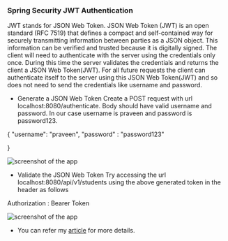 ### Spring Security JWT Authentication

JWT stands for JSON Web Token. JSON Web Token (JWT) is an open standard (RFC 7519) that defines a compact 
and self-contained way for securely transmitting information between parties as a JSON object. 
This information can be verified and trusted because it is digitally signed. The client will need to 
authenticate with the server using the credentials only once. During this time the server validates 
the credentials and returns the client a JSON Web Token(JWT). For all future requests the client 
can authenticate itself to the server using this JSON Web Token(JWT) and so does not need to send 
the credentials like username and password.


- Generate a JSON Web Token 
Create a POST request with url localhost:8080/authenticate. Body should have valid username and password. 
In our case username is praveen and password is password123.

{
  "username": "praveen",
  "password" : "password123"

}

![screenshot of the app](https://raw.githubusercontent.com/praveenoruganti/praveenoruganti-springboot/master/0_Projects/praveenoruganti-springboot-security/6_Jwt_Authentication/src/main/resources/images/jwt1.PNG "Authenticate")

- Validate the JSON Web Token
Try accessing the url localhost:8080/api/v1/students using the above generated token in the header as follows

Authorization : Bearer Token

![screenshot of the app](https://raw.githubusercontent.com/praveenoruganti/praveenoruganti-springboot/master/0_Projects/praveenoruganti-springboot-security/6_Jwt_Authentication/src/main/resources/images/jwt2.PNG "Authenticate")

- You can refer my [article](https://praveenorugantitech.blogspot.com/2019/05/spring-security-jwt-authentication.html) for more details. 